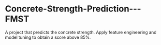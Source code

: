 # Concrete-Strength-Prediction---FMST
A project that predicts the concrete strength. Apply feature engineering and model tuning to obtain a score above 85%.
